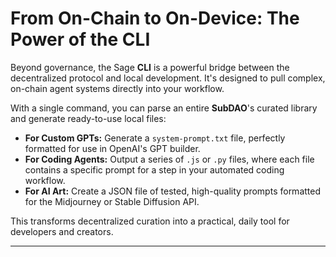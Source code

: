 # From On-Chain to On-Device: The Power of the CLI

Beyond governance, the Sage **CLI** is a powerful bridge between the decentralized protocol and local development. It's designed to pull complex, on-chain agent systems directly into your workflow.

With a single command, you can parse an entire **SubDAO**'s curated library and generate ready-to-use local files:

-   **For Custom GPTs:** Generate a `system-prompt.txt` file, perfectly formatted for use in OpenAI's GPT builder.
-   **For Coding Agents:** Output a series of `.js` or `.py` files, where each file contains a specific prompt for a step in your automated coding workflow.
-   **For AI Art:** Create a JSON file of tested, high-quality prompts formatted for the Midjourney or Stable Diffusion API.

This transforms decentralized curation into a practical, daily tool for developers and creators.

---
